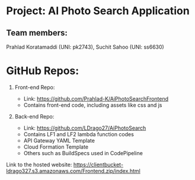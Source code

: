 # Project: AI Photo Search Application

## Team members: 
Prahlad Koratamaddi (UNI: pk2743), Suchit Sahoo (UNI: ss6630)

# GitHub Repos: 
1. Front-end Repo: 
	- Link: https://github.com/Prahlad-K/AiPhotoSearchFrontend
	- Contains front-end code, including assets like css and js
 
2. Back-end Repo:
	- Link: https://github.com/LDrago27/AiPhotoSearch
	- Contains LF1 and LF2 lambda function codes
	- API Gateway YAML Template
	- Cloud Formation Template
	- Others such as BuildSpecs used in CodePipeline

Link to the hosted website: https://clientbucket-ldrago327.s3.amazonaws.com/Frontend.zip/index.html

